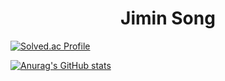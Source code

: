 <div align="center">

# Jimin Song

</div>

[![Solved.ac Profile](http://mazassumnida.wtf/api/v2/generate_badge?boj=mioz490)](https://solved.ac/mioz490/)

[![Anurag's GitHub stats](https://github-readme-stats.vercel.app/api?username=jiminsong490)](https://github.com/anuraghazra/github-readme-stats)

</div>
